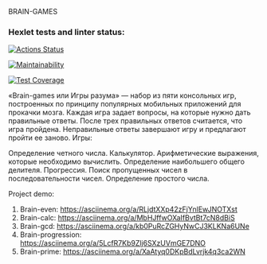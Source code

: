 BRAIN-GAMES

### Hexlet tests and linter status:
[![Actions Status](https://github.com/VitalMangal/frontend-project-44/workflows/hexlet-check/badge.svg)](https://github.com/VitalMangal/frontend-project-44/actions)

[![Maintainability](https://api.codeclimate.com/v1/badges/a99a88d28ad37a79dbf6/maintainability)](https://codeclimate.com/github/codeclimate/codeclimate/maintainability)

[![Test Coverage](https://api.codeclimate.com/v1/badges/a99a88d28ad37a79dbf6/test_coverage)](https://codeclimate.com/github/codeclimate/codeclimate/test_coverage)

«Brain-games или Игры разума» — набор из пяти консольных игр, построенных по принципу популярных мобильных приложений для прокачки мозга. Каждая игра задает вопросы, на которые нужно дать правильные ответы. После трех правильных ответов считается, что игра пройдена. Неправильные ответы завершают игру и предлагают пройти ее заново. Игры:

Определение четного числа.
Калькулятор. Арифметические выражения, которые необходимо вычислить.
Определение наибольшего общего делителя.
Прогрессия. Поиск пропущенных чисел в последовательности чисел.
Определение простого числа.

Project demo: 
1. Brain-even:        https://asciinema.org/a/RLjdtXXp42zFjYnlEwJNOTXst
2. Brain-calc:        https://asciinema.org/a/MbHJffwOXaIfBvtBt7cN8dBiS
3. Brain-gcd:         https://asciinema.org/a/kb0PuRcZGHyNwCJ3KLKNa6UNe
4. Brain-progression: https://asciinema.org/a/5LcfR7Kb9Zlj6SXzUVmGE7DNO
5. Brain-prime:       https://asciinema.org/a/XaAtyq0DKpBdLvrjk4q3ca2WN





